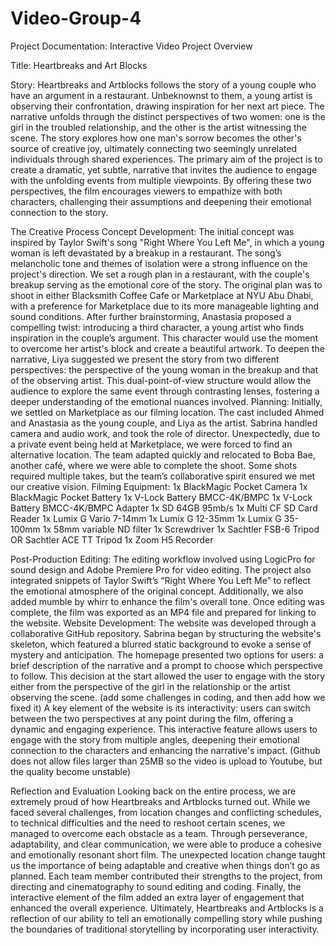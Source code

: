 # Video-Group-4
Project Documentation: Interactive Video 
Project Overview

Title:
Heartbreaks and Art Blocks 

Story:
Heartbreaks and Artblocks  follows the story of a young couple who have an argument in a restaurant. Unbeknownst to them, a young artist is observing their confrontation, drawing inspiration for her next art piece. The narrative unfolds through the distinct perspectives of two women: one is the girl in the troubled relationship, and the other is the artist witnessing the scene. The story explores how one man's sorrow becomes the other's source of creative joy, ultimately connecting two seemingly unrelated individuals through shared experiences.
The primary aim of the project is to create a dramatic, yet subtle, narrative that invites the audience to engage with the unfolding events from multiple viewpoints. By offering these two perspectives, the film encourages viewers to empathize with both characters, challenging their assumptions and deepening their emotional connection to the story.

The Creative Process
Concept Development:
The initial concept was inspired by Taylor Swift's song "Right Where You Left Me", in which a young woman is left devastated by a breakup in a restaurant. The song’s melancholic tone and themes of isolation were a strong influence on the project's direction. We set a rough plan in a restaurant, with the couple's breakup serving as the emotional core of the story.
The original plan was to shoot in either Blacksmith Coffee Cafe or Marketplace at NYU Abu Dhabi, with a preference for Marketplace due to its more manageable lighting and sound conditions. After further brainstorming, Anastasia proposed a compelling twist: introducing a third character, a young artist who finds inspiration in the couple’s argument. This character would use the moment to overcome her artist's block and create a beautiful artwork.
To deepen the narrative, Liya suggested we present the story from two different perspectives: the perspective of the young woman in the breakup and that of the observing artist. This dual-point-of-view structure would allow the audience to explore the same event through contrasting lenses, fostering a deeper understanding of the emotional nuances involved.
Planning:
Initially, we settled on Marketplace as our filming location. The cast included Ahmed and Anastasia as the young couple, and Liya as the artist. Sabrina handled camera and audio work, and took the role of director. 
Unexpectedly, due to a private event being held at Marketplace, we were forced to find an alternative location. The team adapted quickly and relocated to Boba Bae, another café, where we were able to complete the shoot. Some shots required multiple takes, but the team’s collaborative spirit ensured we met our creative vision.
Filming Equipment:
1x BlackMagic Pocket Camera
1x BlackMagic Pocket Battery
1x V-Lock Battery BMCC-4K/BMPC
1x V-Lock Battery BMCC-4K/BMPC Adapter
1x SD 64GB 95mb/s
1x Multi CF SD Card Reader
1x Lumix G Vario 7-14mm
1x Lumix G 12-35mm
1x Lumix G 35-100mm
1x 58mm variable ND filter
1x Screwdriver
1x Sachtler FSB-6 Tripod OR Sachtler ACE TT Tripod
1x Zoom H5 Recorder

Post-Production
Editing:
The editing workflow involved using LogicPro for sound design and Adobe Premiere Pro for video editing. The project also integrated snippets of Taylor Swift’s “Right Where You Left Me” to reflect the emotional atmosphere of the original concept. Additionally, we also added mumble by whirr to enhance the film's overall tone. Once editing was complete, the film was exported as an MP4 file and prepared for linking to the website.
Website Development:
The website was developed through a collaborative GitHub repository. Sabrina began by structuring the website's skeleton, which featured a blurred static background to evoke a sense of mystery and anticipation. The homepage presented two options for users: a brief description of the narrative and a prompt to choose which perspective to follow. This decision at the start allowed the user to engage with the story either from the perspective of the girl in the relationship or the artist observing the scene. (add some challenges in coding, and then add how we fixed it)
A key element of the website is its interactivity: users can switch between the two perspectives at any point during the film, offering a dynamic and engaging experience. This interactive feature allows users to engage with the story from multiple angles, deepening their emotional connection to the characters and enhancing the narrative's impact.
(Github does not allow files larger than 25MB so the video is upload to Youtube, but the quality become unstable)

Reflection and Evaluation
Looking back on the entire process, we are extremely proud of how Heartbreaks and Artblocks turned out. While we faced several challenges, from location changes and  conflicting schedules, to technical difficulties and the need to reshoot certain scenes, we managed to overcome each obstacle as a team. Through perseverance, adaptability, and clear communication, we were able to produce a cohesive and emotionally resonant short film. The unexpected location change taught us the importance of being adaptable and creative when things don’t go as planned. Each team member contributed their strengths to the project, from directing and cinematography to sound editing and coding. Finally, the interactive element of the film added an extra layer of engagement that enhanced the overall experience.
Ultimately, Heartbreaks and Artblocks is a reflection of our ability to tell an emotionally compelling story while pushing the boundaries of traditional storytelling by incorporating user interactivity.
